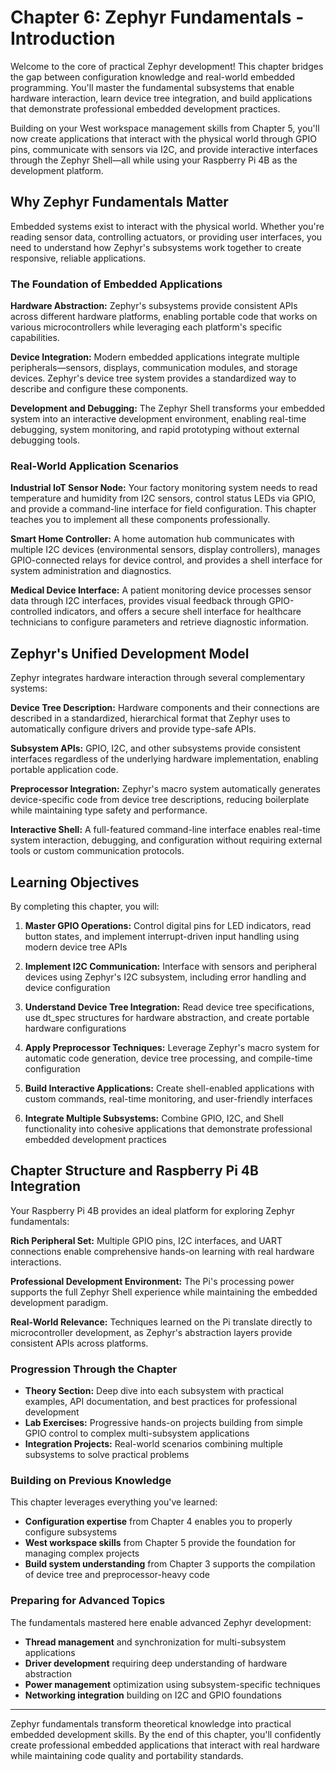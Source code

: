 # Chapter 6: Zephyr Fundamentals - Introduction

Welcome to the core of practical Zephyr development! This chapter bridges the gap between configuration knowledge and real-world embedded programming. You'll master the fundamental subsystems that enable hardware interaction, learn device tree integration, and build applications that demonstrate professional embedded development practices.

Building on your West workspace management skills from Chapter 5, you'll now create applications that interact with the physical world through GPIO pins, communicate with sensors via I2C, and provide interactive interfaces through the Zephyr Shell—all while using your Raspberry Pi 4B as the development platform.

## Why Zephyr Fundamentals Matter

Embedded systems exist to interact with the physical world. Whether you're reading sensor data, controlling actuators, or providing user interfaces, you need to understand how Zephyr's subsystems work together to create responsive, reliable applications.

### The Foundation of Embedded Applications

**Hardware Abstraction:** Zephyr's subsystems provide consistent APIs across different hardware platforms, enabling portable code that works on various microcontrollers while leveraging each platform's specific capabilities.

**Device Integration:** Modern embedded applications integrate multiple peripherals—sensors, displays, communication modules, and storage devices. Zephyr's device tree system provides a standardized way to describe and configure these components.

**Development and Debugging:** The Zephyr Shell transforms your embedded system into an interactive development environment, enabling real-time debugging, system monitoring, and rapid prototyping without external debugging tools.

### Real-World Application Scenarios

**Industrial IoT Sensor Node:**
Your factory monitoring system needs to read temperature and humidity from I2C sensors, control status LEDs via GPIO, and provide a command-line interface for field configuration. This chapter teaches you to implement all these components professionally.

**Smart Home Controller:**
A home automation hub communicates with multiple I2C devices (environmental sensors, display controllers), manages GPIO-connected relays for device control, and provides a shell interface for system administration and diagnostics.

**Medical Device Interface:**
A patient monitoring device processes sensor data through I2C interfaces, provides visual feedback through GPIO-controlled indicators, and offers a secure shell interface for healthcare technicians to configure parameters and retrieve diagnostic information.

## Zephyr's Unified Development Model

Zephyr integrates hardware interaction through several complementary systems:

**Device Tree Description:** Hardware components and their connections are described in a standardized, hierarchical format that Zephyr uses to automatically configure drivers and provide type-safe APIs.

**Subsystem APIs:** GPIO, I2C, and other subsystems provide consistent interfaces regardless of the underlying hardware implementation, enabling portable application code.

**Preprocessor Integration:** Zephyr's macro system automatically generates device-specific code from device tree descriptions, reducing boilerplate while maintaining type safety and performance.

**Interactive Shell:** A full-featured command-line interface enables real-time system interaction, debugging, and configuration without requiring external tools or custom communication protocols.

## Learning Objectives

By completing this chapter, you will:

1. **Master GPIO Operations:** Control digital pins for LED indicators, read button states, and implement interrupt-driven input handling using modern device tree APIs

2. **Implement I2C Communication:** Interface with sensors and peripheral devices using Zephyr's I2C subsystem, including error handling and device configuration

3. **Understand Device Tree Integration:** Read device tree specifications, use dt_spec structures for hardware abstraction, and create portable hardware configurations

4. **Apply Preprocessor Techniques:** Leverage Zephyr's macro system for automatic code generation, device tree processing, and compile-time configuration

5. **Build Interactive Applications:** Create shell-enabled applications with custom commands, real-time monitoring, and user-friendly interfaces

6. **Integrate Multiple Subsystems:** Combine GPIO, I2C, and Shell functionality into cohesive applications that demonstrate professional embedded development practices

## Chapter Structure and Raspberry Pi 4B Integration

Your Raspberry Pi 4B provides an ideal platform for exploring Zephyr fundamentals:

**Rich Peripheral Set:** Multiple GPIO pins, I2C interfaces, and UART connections enable comprehensive hands-on learning with real hardware interactions.

**Professional Development Environment:** The Pi's processing power supports the full Zephyr Shell experience while maintaining the embedded development paradigm.

**Real-World Relevance:** Techniques learned on the Pi translate directly to microcontroller development, as Zephyr's abstraction layers provide consistent APIs across platforms.

### Progression Through the Chapter

- **Theory Section:** Deep dive into each subsystem with practical examples, API documentation, and best practices for professional development
- **Lab Exercises:** Progressive hands-on projects building from simple GPIO control to complex multi-subsystem applications
- **Integration Projects:** Real-world scenarios combining multiple subsystems to solve practical problems

### Building on Previous Knowledge

This chapter leverages everything you've learned:
- **Configuration expertise** from Chapter 4 enables you to properly configure subsystems
- **West workspace skills** from Chapter 5 provide the foundation for managing complex projects
- **Build system understanding** from Chapter 3 supports the compilation of device tree and preprocessor-heavy code

### Preparing for Advanced Topics

The fundamentals mastered here enable advanced Zephyr development:
- **Thread management** and synchronization for multi-subsystem applications
- **Driver development** requiring deep understanding of hardware abstraction
- **Power management** optimization using subsystem-specific techniques
- **Networking integration** building on I2C and GPIO foundations

---

Zephyr fundamentals transform theoretical knowledge into practical embedded development skills. By the end of this chapter, you'll confidently create professional embedded applications that interact with real hardware while maintaining code quality and portability standards.